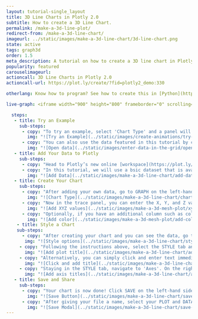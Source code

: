 ```yaml
---
layout: tutorial-single_layout
title: 3D Line Charts in Plotly 2.0
subtitle: How to create a 3D Line Chart.
permalink: /make-a-3d-line-plot/
redirect-from: /make-a-3d-line-chart/
imageurl: ../static/images/make-a-3d-line-chart/3d-line-chart.png
state: active
tags: graph3d
order: 1.5
meta_description: A tutorial on how to create a 3D line chart in Plotly 2.0.
popularity: featured
carouselimageurl:
actioncall: 3D Line Charts in Plotly 2.0
actioncall-url: https://plot.ly/create/?fid=plotly2_demo:330

otherlang: Know how to program? See how to create this in [Python](https://plot.ly/python/3d-line-plots/) or [R](https://plot.ly/r/3d-line-plots/).

live-graph: <iframe width="900" height="800" frameborder="0" scrolling="no" src="//plot.ly/~plotly2_demo/330.embed"></iframe>

  steps:
   - title: Try an Example
     sub-steps:
      - copy: "To try an example, select 'Chart Type' and a panel will appear with chart type options. Once you locate the 3D line icon under the '3d'column, you can check out an example before adding your own data by clicking the little graph icon that will show what a sample chart looks like after adding data and playing with the style. You'll also see what labels and style attributes were selected for this specific chart, as well as the end result."
        img: "![Try an Example](../static/images/create-animations/try-an-example.png)"
      - copy: "You can also use the data featured in this tutorial by clicking on 'Open This Data in Plotly' on the left-hand side. It'll open in your workspace."
        img: "![Open data](../static/images/enter-data-in-the-grid/open-this-data.png)"
   - title: Add Your Data to Plotly
     sub-steps:
      - copy: "Head to Plotly’s new online [workspace](https://plot.ly/create) and add your data. You have the option of typing directly in the grid, uploading your file, or entering a URL of an online dataset. Plotly accepts .xls, .xlsx, or .csv files. For more information on how to enter your data, see [this](http://help.plot.ly/add-data-to-the-plotly-grid/) tutorial."
      - copy: "In this tutorial, we will use a bsic dataset that is available via [Plotly's dataset repo](https://raw.githubusercontent.com/plotly/datasets/master/3d-line1.csv). Simply copy the URL and then navigate back to the Plotly workspace. Now, click 'IMPORT', select the 'By URL' tab, and paste in the the URL."
        img: "![Add Data](../static/images/make-a-3d-line-chart/add-data.png)"
   - title: Create Your Chart
     sub-steps:
      - copy: "After adding your own data, go to GRAPH on the left-hand side, then 'Create'. Choose '3D Line' in the '3d' column."
        img: "![Chart Type](../static/images/make-a-3d-line-chart/chart-type.png)"
      - copy: "Now in the trace panel, you can enter the X, Y, and Z values via the dropdowns to create the plot."
        img: "![Add XYZ values](../static/images/make-a-3d-mesh-plot/xyz-values.png)"
      - copy: "Optionally, if you have an additional column such as color you can add it in the same trace panel, again via the dropdown."
        img: "![Add color](../static/images/make-a-3d-mesh-plot/add-color.png)"
    - title: Style a Chart
    sub-steps:
      - copy: "After creating your chart and you can see the data, go to STYLE on the left-hand-side. Here, you have multiple options for styling your plot. In this tutorial, we will just select two basic stylings. Namely, add a chart title and axis titles."
       img: "![Style options](../static/images/make-a-3d-line-chart/styling-options.png)"
     - copy: "Following the instructions above, select the STYLE tab and then 'Layout'. In the panel to the right select 'Titles and Fonts'. Now enter '3D Line Chart' in the available text box. Optionally, you can make this bold, italic, and change fonts. In addition, you can use latex or edit the text in HTML."
       img: "![Add plot title](../static/images/make-a-3d-line-chart/add-title.png)"
     - copy: "Alternatively, you can simply click and enter text immediately on the plot where the title would be located."
       img: "![Click and add title](../static/images/make-a-3d-line-chart/click-add-title.png)"
     - copy: "Staying in the STYLE tab, navigate to 'Axes'. On the right-hand side, select 'title', here you can edit each axis label in the same fashion as previously."
       img: "![Add axis titles](../static/images/make-a-3d-line-chart/add-axis-titles.png)"
   - title: Save and Share
     sub-steps:
      - copy: "Your chart is now done! Click SAVE on the left-hand side."
        img: "![Save Button](../static/images/make-a-3d-line-chart/save-button.png)"
      - copy: "After giving your file a name, select your PLOT and DATA as 'Public' or 'Private'. For more information on how sharing works, including the difference between private, public and secret sharing, visit [this](http://help.plot.ly/save-share-and-export-in-plotly/) page."
        img: "![Save Modal](../static/images/make-a-3d-line-chart/save-modal.png)"
---
```

